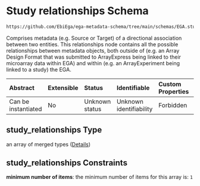 # Study relationships Schema

```txt
https://github.com/EbiEga/ega-metadata-schema/tree/main/schemas/EGA.study.json#/properties/study_relationships
```

Comprises metadata (e.g. Source or Target) of a directional association between two entities. This relationships node contains all the possible relationships between metadata objects, both outside of (e.g. an Array Design Format that was submitted to ArrayExpress being linked to their microarray data within EGA) and within (e.g. an ArrayExperiment being linked to a study) the EGA.

| Abstract            | Extensible | Status         | Identifiable            | Custom Properties | Additional Properties | Access Restrictions | Defined In                                                                 |
| :------------------ | :--------- | :------------- | :---------------------- | :---------------- | :-------------------- | :------------------ | :------------------------------------------------------------------------- |
| Can be instantiated | No         | Unknown status | Unknown identifiability | Forbidden         | Forbidden             | none                | [EGA.study.json\*](../../../schemas/EGA.study.json "open original schema") |

## study\_relationships Type

an array of merged types ([Details](ega-18-properties-study-relationships-items.md))

## study\_relationships Constraints

**minimum number of items**: the minimum number of items for this array is: `1`
